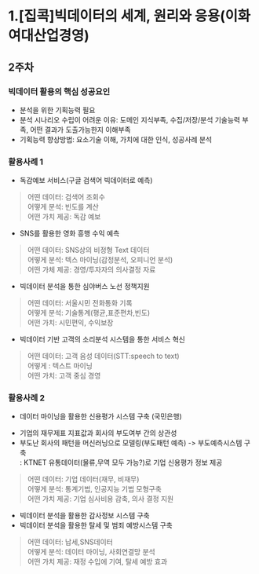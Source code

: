 # 1.[집콕]빅데이터의 세계, 원리와 응용(이화여대산업경영)

## 2주차


### 빅데이터 활용의 핵심 성공요인  
- 분석을 위한 기획능력 필요  
- 분석 시나리오 수립이 어려운 이유: 도메인 지식부족, 수집/저장/분석 기술능력 부족, 어떤 결과가 도출가능한지 이해부족  
- 기획능력 향상방법: 요소기술 이해, 가치에 대한 인식, 성공사례 분석  


### 활용사례 1
- 독감예보 서비스(구글 검색어 빅데이터로 예측)  
> 어떤 데이터: 검색어 조회수  
> 어떻게 분석: 빈도를 계산  
> 어떤 가치 제공: 독감 예보  
- SNS를 활용한 영화 흥행 수익 예측  
> 어떤 데이터: SNS상의 비정형 Text 데이터  
> 어떻게 분석: 텍스 마이닝(감정분석, 오피니언 분석)  
> 어떤 가체 제공: 경영/투자자의 의사결정 자료  
- 빅데이터 분석을 통한 심야버스 노선 정책지원  
> 어떤 데이터: 서울시민 전화통화 기록  
> 어떻게 분석: 기술통계(평균,표준편차,빈도)  
> 어떤 가치: 시민편익, 수익보장  
- 빅데이터 기반 고객의 소리분석 시스템을 통한 서비스 혁신  
> 어떤 데이터: 고객 음성 데이터(STT:speech to text)  
> 어떻게 : 텍스트 마이닝  
> 어떤 가치: 고객 중심 경영  


### 활용사례 2
- 데이터 마이닝을 활용한 신용평가 시스템 구축 (국민은행)  
* 기업의 재무제표 지표값과 회사의 부도여부 간의 상관성  
* 부도난 회사의 패턴을 머신러닝으로 모델링(부도패턴 예측) -> 부도예측시스템 구축  
: KTNET 유통데이터(물류,무역 모두 가능?)로 기업 신용평가 정보 제공  
> 어떤 데이터: 기업 데이터(재무, 비재무)  
> 어떻게 분석: 통계기법, 인공지능 기법 모형구축  
> 어떤 가치 제공: 기업 심사비용 감축, 의사 결정 지원  
- 빅데이터 분석을 활용한 감사정보 시스템 구축  
- 빅데이터 분석을 활용한 탈세 및 범죄 예방시스템 구축  
> 어떤 데이터: 납세,SNS데이터  
> 어떻게 분석: 데이터 마이닝, 사회연결망 분석  
> 어떤 가치 제공: 재정 수입에 기여, 탈세 예방 효과  

